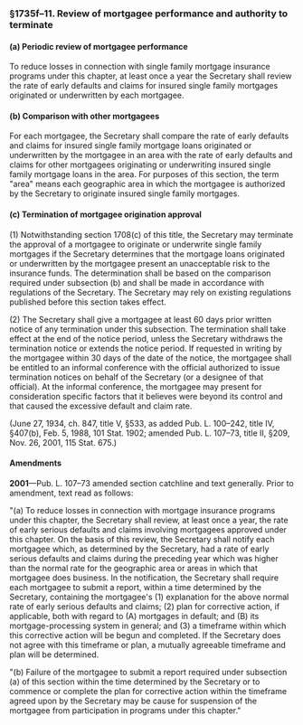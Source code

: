 ### §1735f–11. Review of mortgagee performance and authority to terminate ###

#### (a) Periodic review of mortgagee performance ####

To reduce losses in connection with single family mortgage insurance programs under this chapter, at least once a year the Secretary shall review the rate of early defaults and claims for insured single family mortgages originated or underwritten by each mortgagee.

#### (b) Comparison with other mortgagees ####

For each mortgagee, the Secretary shall compare the rate of early defaults and claims for insured single family mortgage loans originated or underwritten by the mortgagee in an area with the rate of early defaults and claims for other mortgagees originating or underwriting insured single family mortgage loans in the area. For purposes of this section, the term "area" means each geographic area in which the mortgagee is authorized by the Secretary to originate insured single family mortgages.

#### (c) Termination of mortgagee origination approval ####

(1) Notwithstanding section 1708(c) of this title, the Secretary may terminate the approval of a mortgagee to originate or underwrite single family mortgages if the Secretary determines that the mortgage loans originated or underwritten by the mortgagee present an unacceptable risk to the insurance funds. The determination shall be based on the comparison required under subsection (b) and shall be made in accordance with regulations of the Secretary. The Secretary may rely on existing regulations published before this section takes effect.

(2) The Secretary shall give a mortgagee at least 60 days prior written notice of any termination under this subsection. The termination shall take effect at the end of the notice period, unless the Secretary withdraws the termination notice or extends the notice period. If requested in writing by the mortgagee within 30 days of the date of the notice, the mortgagee shall be entitled to an informal conference with the official authorized to issue termination notices on behalf of the Secretary (or a designee of that official). At the informal conference, the mortgagee may present for consideration specific factors that it believes were beyond its control and that caused the excessive default and claim rate.

(June 27, 1934, ch. 847, title V, §533, as added Pub. L. 100–242, title IV, §407(b), Feb. 5, 1988, 101 Stat. 1902; amended Pub. L. 107–73, title II, §209, Nov. 26, 2001, 115 Stat. 675.)

#### Amendments ####

**2001**—Pub. L. 107–73 amended section catchline and text generally. Prior to amendment, text read as follows:

"(a) To reduce losses in connection with mortgage insurance programs under this chapter, the Secretary shall review, at least once a year, the rate of early serious defaults and claims involving mortgagees approved under this chapter. On the basis of this review, the Secretary shall notify each mortgagee which, as determined by the Secretary, had a rate of early serious defaults and claims during the preceding year which was higher than the normal rate for the geographic area or areas in which that mortgagee does business. In the notification, the Secretary shall require each mortgagee to submit a report, within a time determined by the Secretary, containing the mortgagee's (1) explanation for the above normal rate of early serious defaults and claims; (2) plan for corrective action, if applicable, both with regard to (A) mortgages in default; and (B) its mortgage-processing system in general; and (3) a timeframe within which this corrective action will be begun and completed. If the Secretary does not agree with this timeframe or plan, a mutually agreeable timeframe and plan will be determined.

"(b) Failure of the mortgagee to submit a report required under subsection (a) of this section within the time determined by the Secretary or to commence or complete the plan for corrective action within the timeframe agreed upon by the Secretary may be cause for suspension of the mortgagee from participation in programs under this chapter."